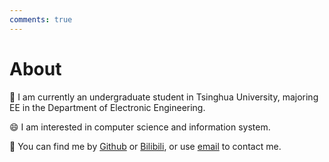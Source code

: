 ```yaml
---
comments: true
---
```


# About

👋 I am currently an undergraduate student in Tsinghua University, majoring EE in the Department of Electronic Engineering.

😄 I am interested in computer science and information system.

👀 You can find me by [Github](https://github.com/DerrickMarcus) or [Bilibili](https://space.bilibili.com/627449965), or use [email](mailto:chenyanx22@mails.tsinghua.edu.cn) to contact me.
